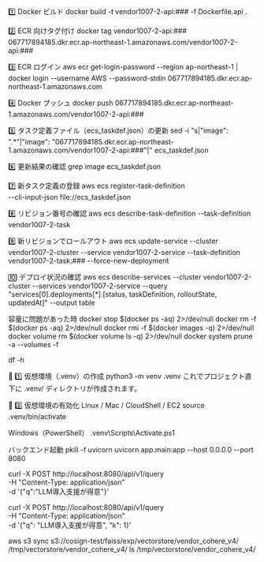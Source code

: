 1️⃣ Docker ビルド
docker build -t vendor1007-2-api:### -f Dockerfile.api .

2️⃣ ECR 向けタグ付け
docker tag vendor1007-2-api:### 067717894185.dkr.ecr.ap-northeast-1.amazonaws.com/vendor1007-2-api:###

3️⃣ ECR ログイン
aws ecr get-login-password --region ap-northeast-1 | \
docker login --username AWS --password-stdin 067717894185.dkr.ecr.ap-northeast-1.amazonaws.com

4️⃣ Docker プッシュ
docker push 067717894185.dkr.ecr.ap-northeast-1.amazonaws.com/vendor1007-2-api:###

5️⃣ タスク定義ファイル（ecs_taskdef.json）の更新
sed -i "s|\"image\": \".*\"|\"image\": \"067717894185.dkr.ecr.ap-northeast-1.amazonaws.com/vendor1007-2-api:###\"|" ecs_taskdef.json

6️⃣ 更新結果の確認
grep image ecs_taskdef.json

7️⃣ 新タスク定義の登録
aws ecs register-task-definition \
  --cli-input-json file://ecs_taskdef.json

8️⃣ リビジョン番号の確認
aws ecs describe-task-definition --task-definition vendor1007-2-task

9️⃣ 新リビジョンでロールアウト
aws ecs update-service --cluster vendor1007-2-cluster --service vendor1007-2-service --task-definition vendor1007-2-task:### --force-new-deployment

🔟 デプロイ状況の確認
aws ecs describe-services --cluster vendor1007-2-cluster --services vendor1007-2-service --query "services[0].deployments[*].[status, taskDefinition, rolloutState, updatedAt]" --output table


容量に問題があった時
docker stop $(docker ps -aq) 2>/dev/null
docker rm -f $(docker ps -aq) 2>/dev/null
docker rmi -f $(docker images -q) 2>/dev/null
docker volume rm $(docker volume ls -q) 2>/dev/null
docker system prune -a --volumes -f

df -h



🧱 1️⃣ 仮想環境（.venv）の作成
python3 -m venv .venv
これでプロジェクト直下に .venv/ ディレクトリが作成されます。

🚀 2️⃣ 仮想環境の有効化
Linux / Mac / CloudShell / EC2
source .venv/bin/activate

Windows（PowerShell）
.venv\Scripts\Activate.ps1


バックエンド起動
pkill -f uvicorn
uvicorn app.main:app --host 0.0.0.0 --port 8080



  
curl -X POST http://localhost:8080/api/v1/query \
  -H "Content-Type: application/json" \
  -d '{"q":"LLM導入支援が得意"}'

curl -X POST http://localhost:8080/api/v1/query \
  -H "Content-Type: application/json" \
  -d '{"q": "LLM導入支援が得意", "k": 1}'




  aws s3 sync s3://cosign-test/faiss/exp/vectorstore/vendor_cohere_v4/ /tmp/vectorstore/vendor_cohere_v4/
  ls /tmp/vectorstore/vendor_cohere_v4/